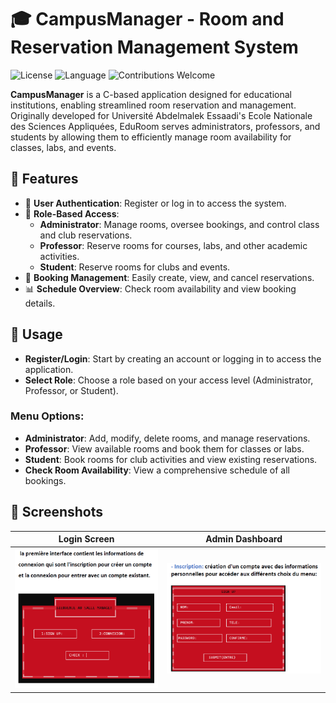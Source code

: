 # 🎓 CampusManager - Room and Reservation Management System

![License](https://img.shields.io/badge/License-MIT-blue.svg)
![Language](https://img.shields.io/badge/Language-C-blue)
![Contributions Welcome](https://img.shields.io/badge/Contributions-Welcome-brightgreen)

**CampusManager** is a C-based application designed for educational institutions, enabling streamlined room reservation and management. Originally developed for Université Abdelmalek Essaadi's Ecole Nationale des Sciences Appliquées, EduRoom serves administrators, professors, and students by allowing them to efficiently manage room availability for classes, labs, and events.

## 🌟 Features

- 🔐 **User Authentication**: Register or log in to access the system.
- 👥 **Role-Based Access**:
  - **Administrator**: Manage rooms, oversee bookings, and control class and club reservations.
  - **Professor**: Reserve rooms for courses, labs, and other academic activities.
  - **Student**: Reserve rooms for clubs and events.
- 📅 **Booking Management**: Easily create, view, and cancel reservations.
- 📊 **Schedule Overview**: Check room availability and view booking details.

## 🚀 Usage
- **Register/Login**: Start by creating an account or logging in to access the application.
- **Select Role**: Choose a role based on your access level (Administrator, Professor, or Student).

### Menu Options:
- **Administrator**: Add, modify, delete rooms, and manage reservations.
- **Professor**: View available rooms and book them for classes or labs.
- **Student**: Book rooms for club activities and view existing reservations.
- **Check Room Availability**: View a comprehensive schedule of all bookings.

## 📸 Screenshots

| Login Screen | Admin Dashboard |
|--------------|-----------------|
| ![Login Screen](https://github.com/jarmounimd/CampusManager/blob/main/images/1.png?raw=true) | ![Admin Dashboard](https://github.com/jarmounimd/CampusManager/blob/main/images/2.png?raw=true) |

